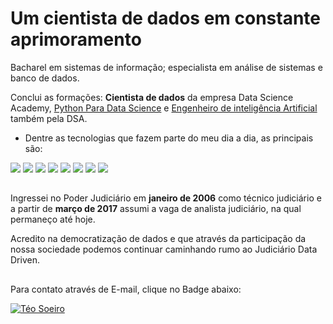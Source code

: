 # Um cientista de dados em constante aprimoramento
Bacharel em sistemas de informação; especialista em análise de sistemas e banco de dados. 

Conclui as formações: **Cientista de dados** da empresa Data Science Academy,  [Python Para Data Science](https://www.datascienceacademy.com.br/bundle/formacao-linguagem-python-4) e [Engenheiro de inteligência Artificial](https://www.datascienceacademy.com.br/bundle/formacao-engenheiro-de-inteligencia-artificial-4) também pela DSA.
- Dentre as tecnologias que fazem parte do meu dia a dia, as principais são:

<div>
          <img src="https://img.shields.io/static/v1?label=python&message=Data%20Analytics&color=darkgreen&style=for-the-badge&logo=python"/>
          <img src="https://img.shields.io/static/v1?label=PostgreSQL&message=DML&color=purple&style=for-the-badge&logo=postgresql" />
          <img src="https://img.shields.io/static/v1?label=PostgreSQL&message=PlpgSQL&color=orange&style=for-the-badge&logo=postgresql" />
          <img src="https://img.shields.io/static/v1?label=excel&message=Advanced%20User&color=green&style=for-the-badge&logo=microsoft%20excel" />
          <img src="https://img.shields.io/static/v1?label=Power%20BI&message=DAX&color=yellow&style=for-the-badge&logo=power%20bi" />
          <img src="https://img.shields.io/static/v1?label=Streamlit&message=Streamlit&color=darkred&style=for-the-badge&logo=Streamlit" />
          <img src="https://img.shields.io/static/v1?label=Plotly&message=Dash&color=magenta&style=for-the-badge&logo=Plotly" />   
          <img src="https://img.shields.io/static/v1?label=BASH&message=Shell%20Script&color=blue&style=for-the-badge&logo=GNU%20bash" />
</div>

##

Ingressei no Poder Judiciário em **janeiro de 2006** como técnico judiciário e a partir de **março de 2017** assumi a vaga de analista judiciário, na qual permaneço até hoje.

Acredito na democratização de dados e que através da participação da nossa sociedade podemos continuar caminhando rumo ao Judiciário Data Driven.

##

Para contato através de E-mail, clique no Badge abaixo:

[![Téo Soeiro](https://img.shields.io/badge/Microsoft_Outlook-0078D4?style=for-the-badge&logo=microsoft-outlook&logoColor=white)](mailto:gigateo@hotmail.com)
